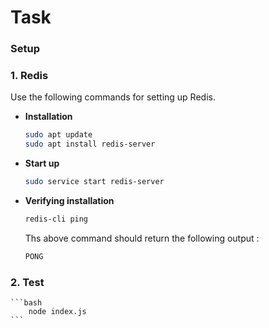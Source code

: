 # Task

### Setup

### 1. **Redis**
Use the following commands for setting up Redis.
- **Installation**
    ```bash
    sudo apt update
    sudo apt install redis-server
    ```

- **Start up**
    ```bash
    sudo service start redis-server
    ```

- **Verifying installation**
    ```bash
    redis-cli ping
    ```
    Ths above command should return the following output :
    ```bash
    PONG
    ```

### 2. **Test**
    ```bash
        node index.js
    ```

<!-- TODO -->
